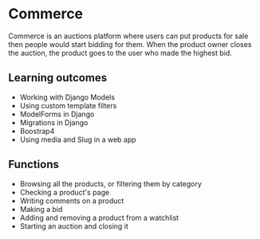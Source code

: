# Commerce
Commerce is an auctions platform where users can put products for sale 
then people would start bidding for them. 
When the product owner closes the auction, the product goes to the user 
who made the highest bid.
## Learning outcomes
- Working with Django Models
- Using custom template filters
- ModelForms in Django
- Migrations in Django
- Boostrap4
- Using media and Slug in a web app
## Functions
- Browsing all the products, or filtering them by category
- Checking a product's page
- Writing comments on a product
- Making a bid
- Adding and removing a product from a watchlist
- Starting an auction and closing it
